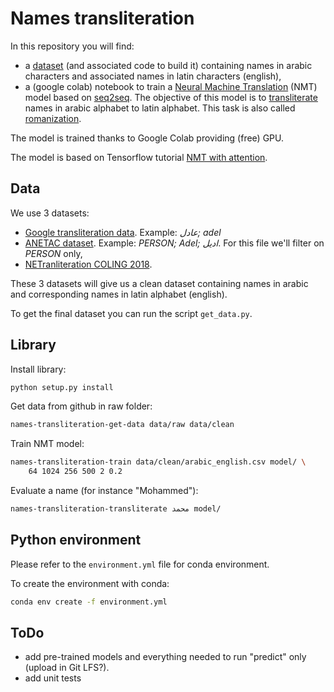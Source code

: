 # Names transliteration

In this repository you will find:
- a [dataset](https://raw.githubusercontent.com/thomas-chauvet/names_transliteration/master/data/clean/arabic_english.csv) (and associated code to build it) containing 
names in arabic characters and associated names in latin 
characters (english),
- a (google colab) notebook to train a 
[Neural Machine Translation](https://en.wikipedia.org/wiki/Neural_machine_translation) (NMT) model
based on [seq2seq](https://en.wikipedia.org/wiki/Seq2seq). The objective
of this model is to [transliterate](https://en.wikipedia.org/wiki/Transliteration) names
in arabic alphabet to latin alphabet. This task is also called 
[romanization](https://en.wikipedia.org/wiki/Romanization).

The model is trained thanks to Google Colab providing (free) GPU.

The model is based on Tensorflow tutorial 
[NMT with attention](https://www.tensorflow.org/tutorials/text/nmt_with_attention).

## Data

We use 3 datasets:
*   [Google transliteration data](https://github.com/google/transliteration/blob/master/ar2en.txt).
Example: *عادل; adel*
*   [ANETAC dataset](https://github.com/MohamedHadjAmeur/ANETAC/blob/master/EN-AR%20NE/EN-AR%20Named-entities.txt). 
Example: *PERSON; Adel; اديل*. For this file we'll filter on *PERSON* only,
*   [NETranliteration COLING 2018](https://github.com/steveash/NETransliteration-COLING2018/blob/master/data/wd_arabic.normalized.aligned.tokens).

These 3 datasets will give us a clean dataset containing names in arabic and 
corresponding names in latin alphabet (english).

To get the final dataset you can run the script `get_data.py`.

## Library

Install library:
```bash
python setup.py install
```

Get data from github in raw folder:
```bash
names-transliteration-get-data data/raw data/clean
```

Train NMT model:
```bash
names-transliteration-train data/clean/arabic_english.csv model/ \
    64 1024 256 500 2 0.2
```

Evaluate a name (for instance "Mohammed"):
```bash
names-transliteration-transliterate محمد‎ model/
```

## Python environment

Please refer to the `environment.yml` file for conda environment.

To create the environment with conda:
```bash
conda env create -f environment.yml
```

## ToDo

- add pre-trained models and everything needed to run "predict" only (upload in Git LFS?).
- add unit tests

